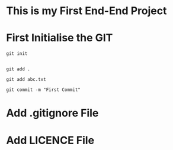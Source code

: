# This is my First End-End Project
# First Initialise the GIT
```
git init


```
```
git add .

git add abc.txt

git commit -m "First Commit"

```

# Add .gitignore File
# Add LICENCE File